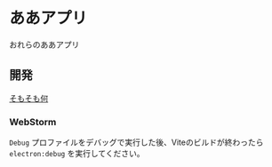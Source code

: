 # ああアプリ
おれらのああアプリ

## 開発
[そもそも何](./docs/develop.md)

### WebStorm
`Debug` プロファイルをデバッグで実行した後、Viteのビルドが終わったら
`electron:debug` を実行してください。
